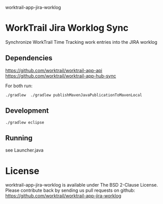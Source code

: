 worktrail-app-jira-worklog

# WorkTrail Jira Worklog Sync

Synchronize WorkTrail Time Tracking work entries into the JIRA worklog


## Dependencies

https://github.com/worktrail/worktrail-app-api
https://github.com/worktrail/worktrail-app-hub-sync

For both run:

    ./gradlew  ./gradlew publishMavenJavaPublicationToMavenLocal

## Development

    ./gradlew eclipse

## Running

see Launcher.java


# License

worktrail-app-jira-worklog is available under The BSD 2-Clause License. Please
contribute back by sending us pull requests on github:
https://github.com/worktrail/worktrail-app-jira-worklog
